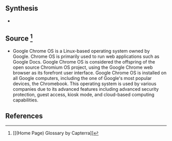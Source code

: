 ## Synthesis
- 
## Source [^1]
- Google Chrome OS is a Linux-based operating system owned by Google. Chrome OS is primarily used to run web applications such as Google Docs. Google Chrome OS is considered the offspring of the open source Chromium OS project, using the Google Chrome web browser as its forefront user interface. Google Chrome OS is installed on all Google computers, including the one of Googleʻs most popular devices, the Chromebook. This operating system is used by various companies due to its advanced features including advanced security protection, guest access, kiosk mode, and cloud-based computing capabilities.
## References

[^1]: [[(Home Page) Glossary by Capterra]]